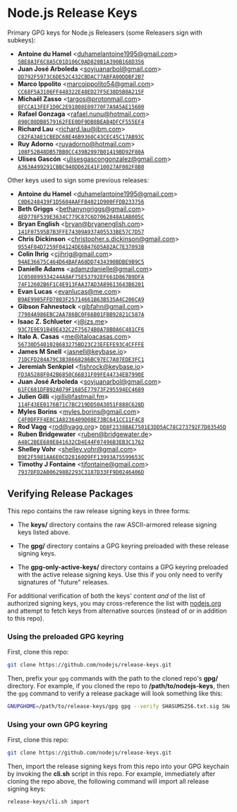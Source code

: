 # Node.js Release Keys

Primary GPG keys for Node.js Releasers (some Releasers sign with subkeys):

<!-- Active releasers keys -->

* **Antoine du Hamel** <<duhamelantoine1995@gmail.com>>
  [`5BE8A3F6C8A5C01D106C0AD820B1A390B168D356`](./keys/5BE8A3F6C8A5C01D106C0AD820B1A390B168D356.asc)
* **Juan José Arboleda** <<soyjuanarbol@gmail.com>>
  [`DD792F5973C6DE52C432CBDAC77ABFA00DDBF2B7`](./keys/DD792F5973C6DE52C432CBDAC77ABFA00DDBF2B7.asc)
* **Marco Ippolito** <<marcoippolito54@gmail.com>>
  [`CC68F5A3106FF448322E48ED27F5E38D5B0A215F`](./keys/CC68F5A3106FF448322E48ED27F5E38D5B0A215F.asc)
* **Michaël Zasso** <<targos@protonmail.com>>
  [`8FCCA13FEF1D0C2E91008E09770F7A9A5AE15600`](./keys/8FCCA13FEF1D0C2E91008E09770F7A9A5AE15600.asc)
* **Rafael Gonzaga** <<rafael.nunu@hotmail.com>>
  [`890C08DB8579162FEE0DF9DB8BEAB4DFCF555EF4`](./keys/890C08DB8579162FEE0DF9DB8BEAB4DFCF555EF4.asc)
* **Richard Lau** <<richard.lau@ibm.com>>
  [`C82FA3AE1CBEDC6BE46B9360C43CEC45C17AB93C`](./keys/C82FA3AE1CBEDC6BE46B9360C43CEC45C17AB93C.asc)
* **Ruy Adorno** <<ruyadorno@hotmail.com>>
  [`108F52B48DB57BB0CC439B2997B01419BD92F80A`](./keys/108F52B48DB57BB0CC439B2997B01419BD92F80A.asc)
* **Ulises Gascón** <<ulisesgascongonzalez@gmail.com>>
  [`A363A499291CBBC940DD62E41F10027AF002F8B0`](./keys/A363A499291CBBC940DD62E41F10027AF002F8B0.asc)

<!-- /Active releasers keys -->

Other keys used to sign some previous releases:

<!-- Retired keys -->

* **Antoine du Hamel** <<duhamelantoine1995@gmail.com>>
  [`C0D6248439F1D5604AAFFB4021D900FFDB233756`](./keys/C0D6248439F1D5604AAFFB4021D900FFDB233756.asc)
* **Beth Griggs** <<bethanyngriggs@gmail.com>>
  [`4ED778F539E3634C779C87C6D7062848A1AB005C`](./keys/4ED778F539E3634C779C87C6D7062848A1AB005C.asc)
* **Bryan English** <<bryan@bryanenglish.com>>
  [`141F07595B7B3FFE74309A937405533BE57C7D57`](./keys/141F07595B7B3FFE74309A937405533BE57C7D57.asc)
* **Chris Dickinson** <<christopher.s.dickinson@gmail.com>>
  [`9554F04D7259F04124DE6B476D5A82AC7E37093B`](./keys/9554F04D7259F04124DE6B476D5A82AC7E37093B.asc)
* **Colin Ihrig** <<cjihrig@gmail.com>>
  [`94AE36675C464D64BAFA68DD7434390BDBE9B9C5`](./keys/94AE36675C464D64BAFA68DD7434390BDBE9B9C5.asc)
* **Danielle Adams** <<adamzdanielle@gmail.com>>
  [`1C050899334244A8AF75E53792EF661D867B9DFA`](./keys/1C050899334244A8AF75E53792EF661D867B9DFA.asc)
  [`74F12602B6F1C4E913FAA37AD3A89613643B6201`](./keys/74F12602B6F1C4E913FAA37AD3A89613643B6201.asc)
* **Evan Lucas** <<evanlucas@me.com>>
  [`B9AE9905FFD7803F25714661B63B535A4C206CA9`](./keys/B9AE9905FFD7803F25714661B63B535A4C206CA9.asc)
* **Gibson Fahnestock** <<gibfahn@gmail.com>>
  [`77984A986EBC2AA786BC0F66B01FBB92821C587A`](./keys/77984A986EBC2AA786BC0F66B01FBB92821C587A.asc)
* **Isaac Z. Schlueter** <<i@izs.me>>
  [`93C7E9E91B49E432C2F75674B0A78B0A6C481CF6`](./keys/93C7E9E91B49E432C2F75674B0A78B0A6C481CF6.asc)
* **Italo A. Casas** <<me@italoacasas.com>>
  [`56730D5401028683275BD23C23EFEFE93C4CFFFE`](./keys/56730D5401028683275BD23C23EFEFE93C4CFFFE.asc)
* **James M Snell** <<jasnell@keybase.io>>
  [`71DCFD284A79C3B38668286BC97EC7A07EDE3FC1`](./keys/71DCFD284A79C3B38668286BC97EC7A07EDE3FC1.asc)
* **Jeremiah Senkpiel** <<fishrock@keybase.io>>
  [`FD3A5288F042B6850C66B31F09FE44734EB7990E`](./keys/FD3A5288F042B6850C66B31F09FE44734EB7990E.asc)
* **Juan José Arboleda** <<soyjuanarbol@gmail.com>>
  [`61FC681DFB92A079F1685E77973F295594EC4689`](./keys/61FC681DFB92A079F1685E77973F295594EC4689.asc)
* **Julien Gilli** <<jgilli@fastmail.fm>>
  [`114F43EE0176B71C7BC219DD50A3051F888C628D`](./keys/114F43EE0176B71C7BC219DD50A3051F888C628D.asc)
* **Myles Borins** <<myles.borins@gmail.com>>
  [`C4F0DFFF4E8C1A8236409D08E73BC641CC11F4C8`](./keys/C4F0DFFF4E8C1A8236409D08E73BC641CC11F4C8.asc)
* **Rod Vagg** <<rod@vagg.org>>
  [`DD8F2338BAE7501E3DD5AC78C273792F7D83545D`](./keys/DD8F2338BAE7501E3DD5AC78C273792F7D83545D.asc)
* **Ruben Bridgewater** <<ruben@bridgewater.de>>
  [`A48C2BEE680E841632CD4E44F07496B3EB3C1762`](./keys/A48C2BEE680E841632CD4E44F07496B3EB3C1762.asc)
* **Shelley Vohr** <<shelley.vohr@gmail.com>>
  [`B9E2F5981AA6E0CD28160D9FF13993A75599653C`](./keys/B9E2F5981AA6E0CD28160D9FF13993A75599653C.asc)
* **Timothy J Fontaine** <<tjfontaine@gmail.com>>
  [`7937DFD2AB06298B2293C3187D33FF9D0246406D`](./keys/7937DFD2AB06298B2293C3187D33FF9D0246406D.asc)

<!-- /Retired keys -->

## Verifying Release Packages

This repo contains the raw release signing keys in three forms:

- The **keys/** directory contains the raw ASCII-armored release signing keys listed above.

- The **gpg/** directory contains a GPG keyring preloaded with these release signing keys.

- The **gpg-only-active-keys/** directory contains a GPG keyring preloaded with
  the active release signing keys. Use this if you only need to verify
  signatures of "future" releases.

For additional verification of both the keys' content *and* of the list of authorized signing
keys, you may cross-reference the list with [nodejs.org](https://nodejs.org) and attempt to
fetch keys from alternative sources (instead of or in addition to this repo).

### Using the preloaded GPG keyring

First, clone this repo:

```bash
git clone https://github.com/nodejs/release-keys.git
```

Then, prefix your `gpg` commands with the path to the cloned repo's **gpg/** directory.
For example, if you cloned the repo to **/path/to/nodejs-keys**, then the `gpg` command
to verify a release package will look something like this:

```bash
GNUPGHOME=/path/to/release-keys/gpg gpg --verify SHASUMS256.txt.sig SHASUMS256.txt
```

### Using your own GPG keyring

First, clone this repo:

```bash
git clone https://github.com/nodejs/release-keys.git
```

Then, import the release signing keys from this repo into your GPG keychain by invoking
the **cli.sh** script in this repo. For example, immediately after cloning the repo above,
the following command will import all release signing keys:

```bash
release-keys/cli.sh import
```

